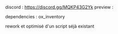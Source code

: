 discord : https://discord.gg/MQKP43G2Yk preview : 

dependencies : ox_inventory

rework et optimisé d'un script séjà existant
